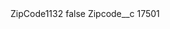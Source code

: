 <?xml version="1.0" encoding="UTF-8"?>
<CustomMetadata xmlns="http://soap.sforce.com/2006/04/metadata" xmlns:xsi="http://www.w3.org/2001/XMLSchema-instance" xmlns:xsd="http://www.w3.org/2001/XMLSchema">
    <label>ZipCode1132</label>
    <protected>false</protected>
    <values>
        <field>Zipcode__c</field>
        <value xsi:type="xsd:string">17501</value>
    </values>
</CustomMetadata>
